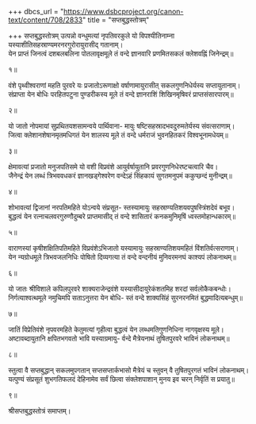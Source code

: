 +++
dbcs_url = "https://www.dsbcproject.org/canon-text/content/708/2833"
title = "सप्तबुद्धस्तोत्रम्"

+++
सप्तबुद्धस्तोत्रम्
उत्पन्नो वन्धुमत्यां नृपतिवरकुले यो विपश्यीतिनाम्ना 
यस्याशीतिसहस्राण्यमरनरगुरोरायुरासीद् गतानाम्।  
येन प्राप्तं जिनत्वं दशबलबलिना पोतलावृक्षमूले 
तं वन्दे ज्ञानवारि प्रणमितसकलं क्लेशवह्निं जिनेन्द्रम्॥

१॥

वंशे पृथ्वीश्वराणां महति पुरवरे यः प्रजातोऽरूणाक्षो 
वर्षाणामायुरासीत् सकलगुणनिधेर्यस्य सप्तायुतानाम्।  
संप्राप्ता येन बोधिः परहितपटुना पुण्डरीकस्य मूले 
तं वन्दे ज्ञानराशिं शिखिनमृषिवरं प्राप्तसंसारपारम्॥

२॥

यो जातो नोपमायां सुप्रथितयशसामन्वये पार्थिवाना-
मायुः षष्टिसहस्रादभवदुरुमतेर्यस्य संवत्सराणाम्।  
जित्वा क्लेशानशेषानमृतमधिगतं येन शालस्य मूले 
तं वन्दे धर्मराजं भुवनहितकरं विश्वभूनामधेयम्॥

३॥

क्षेमावत्यां प्रजातो मनुजपतिसमे यो वशी विप्रवंशे 
आयुर्वर्षायुतानि प्रवरगुणनिधेरष्टचत्वारि चैव।  
जैनेन्द्रं येन लब्धं त्रिभववधकरं ज्ञानखड्गेश्वरेण 
वन्देऽहं सिंहकायं सुगतमनुपमं ककुप्छन्दं मुनीन्द्रम्॥

४॥

शोभावत्यां द्विजानां नरपतिमहिते योऽन्वये संप्रसूत-
स्तस्यामायुः सहस्राण्यतिशयवपुषस्त्रिंशदेवं बभूव।  
बुद्धत्वं येन रत्नाचलवरगुरुणौदुम्बरे प्राप्तमासीद् 
तं वन्दे शासितारं कनकमुनिमृषिं ध्वस्तमोहान्धकारम्॥

५॥

वाराणस्यां कृषीशक्षितिपतिमहिते विप्रवंशेऽभिजातो 
यस्यामायुः सहस्राण्यतिशयमहितं विंशतिर्वत्सराणाम्।  
येन न्यग्रोधमूले त्रिभवजलनिधिः पोषितो दिव्यगत्या 
तं वन्दे वन्दनीयं मुनिवरमनघं काश्यपं लोकनाथम्॥

६॥

यो जातः श्रीविशाले कपिलपुरवरे शाक्यराजेन्द्रवंशे 
यस्यासीदायुरेकंशतमिह शरदां सर्वलोकैकबन्धोः।  
निर्गत्याश्वत्थमूले नमुचिमपि सताऽनुत्तरा येन बोधि-
स्तं वन्दे शाक्यसिंहं सुरनरनमितं बुद्धमादित्यबन्धुम्॥

७॥

जातिं विप्रेतिवंशे नृपवरमहिते केतुमत्यां गृहीत्वा 
बुद्धत्वं येन लब्धमतिगुणनिधिना नागवृक्षस्य मूले।  
अष्टावब्दायुतानि क्षपितभगवतो भावि यस्याग्रमायु-
र्वन्दे मैत्रेयनाथं तुषितपुरवरे भाविनं लोकनाथम्॥

८॥

स्तुत्वा वै सप्तबुद्धान् सकलमुपगतान् सप्तसप्तार्कभासो 
मैत्रेयं च स्तुवन् वै तुषितपुरगतं भाविनं लोकनाथम्।  
यत्पुण्यं संप्रसूतं शुभगतिफलदं देहिनामेव सर्वं 
छित्वा संक्लेशपाशान् मुनय इव चरन् निर्वृतिं स प्रयातु॥

९॥

श्रीसप्तबुद्धस्तोत्रं समाप्तम्।  
